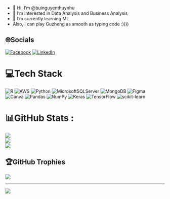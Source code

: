- 👋 Hi, I’m @buinguyenthuynhu
- 👀 I’m interested in Data Analysis and Business Analysis
- 🌱 I’m currently learning ML
- Also, I can play Guzheng as smooth as typing code :))))

## 🌐Socials
[![Facebook](https://img.shields.io/badge/Facebook-%231877F2.svg?logo=Facebook&logoColor=white)](https://facebook.com/https://www.facebook.com/nhubnt/) [![LinkedIn](https://img.shields.io/badge/LinkedIn-%230077B5.svg?logo=linkedin&logoColor=white)](https://linkedin.com/in/https://www.linkedin.com/in/nhubnt66/) 

# 💻Tech Stack
![R](https://img.shields.io/badge/r-%23276DC3.svg?style=for-the-badge&logo=r&logoColor=white) ![AWS](https://img.shields.io/badge/AWS-%23FF9900.svg?style=for-the-badge&logo=amazon-aws&logoColor=white) ![Python](https://img.shields.io/badge/python-3670A0?style=for-the-badge&logo=python&logoColor=ffdd54) ![MicrosoftSQLServer](https://img.shields.io/badge/Microsoft%20SQL%20Sever-CC2927?style=for-the-badge&logo=microsoft%20sql%20server&logoColor=white) ![MongoDB](https://img.shields.io/badge/MongoDB-%234ea94b.svg?style=for-the-badge&logo=mongodb&logoColor=white) 	![Figma](https://img.shields.io/badge/figma-%23F24E1E.svg?style=for-the-badge&logo=figma&logoColor=white) ![Canva](https://img.shields.io/badge/Canva-%2300C4CC.svg?style=for-the-badge&logo=Canva&logoColor=white) ![Pandas](https://img.shields.io/badge/pandas-%23150458.svg?style=for-the-badge&logo=pandas&logoColor=white) ![NumPy](https://img.shields.io/badge/numpy-%23013243.svg?style=for-the-badge&logo=numpy&logoColor=white) ![Keras](https://img.shields.io/badge/Keras-%23D00000.svg?style=for-the-badge&logo=Keras&logoColor=white) ![TensorFlow](https://img.shields.io/badge/TensorFlow-%23FF6F00.svg?style=for-the-badge&logo=TensorFlow&logoColor=white) ![scikit-learn](https://img.shields.io/badge/scikit--learn-%23F7931E.svg?style=for-the-badge&logo=scikit-learn&logoColor=white)
# 📊GitHub Stats :
![](https://github-readme-stats.vercel.app/api?username=buinguyenthuynhu&theme=radical&hide_border=false&include_all_commits=false&count_private=false)<br/>
![](https://github-readme-streak-stats.herokuapp.com/?user=buinguyenthuynhu&theme=radical&hide_border=false)<br/>
![](https://github-readme-stats.vercel.app/api/top-langs/?username=buinguyenthuynhu&theme=radical&hide_border=false&include_all_commits=false&count_private=false&layout=compact)

## 🏆GitHub Trophies
![](https://github-trophies.vercel.app/?username=buinguyenthuynhu&theme=radical&no-frame=false&no-bg=false&margin-w=4)


---
[![](https://visitcount.itsvg.in/api?id=buinguyenthuynhu&icon=0&color=0)](https://visitcount.itsvg.in)

<!---
buinguyenthuynhu/buinguyenthuynhu is a ✨ special ✨ repository because its `README.md` (this file) appears on your GitHub profile.
You can click the Preview link to take a look at your changes.
--->
